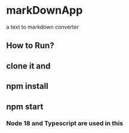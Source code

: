 # markDownApp
a text to markdown converter

## How to Run?
## clone it and 
## npm install
## npm start

### Node 18 and Typescript are used in this
